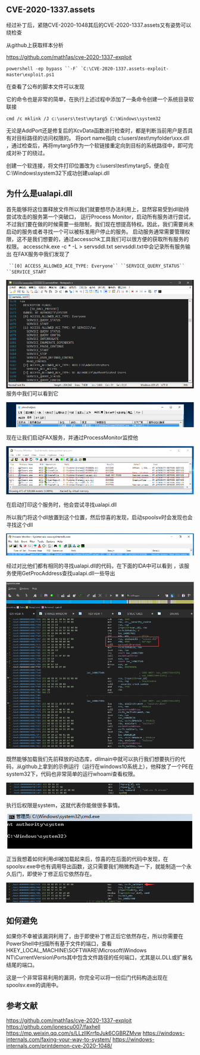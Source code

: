 ## CVE-2020-1337.assets

经过补丁后，紧随CVE-2020-1048其后的CVE-2020-1337.assets又有姿势可以绕检查

从github上获取样本分析

https://github.com/math1as/cve-2020-1337-exploit

```
powershell -ep bypass ``-F` `C:\CVE-2020-1337.assets-exploit-master\exploit.ps1
```


在查看了公布的脚本文件可以发现

它的命令也是非常的简单，在执行上述过程中添加了一条命令创建一个系统目录软联接

```
cmd /c mklink /J c:\users\test\mytarg5 C:\Windows\system32
```


无论是AddPort还是修复后的XcvData函数进行检查时，都是判断当前用户是否具有对目标路径的访问权限的。
将port name指向 c:\users\test\myfolder\xxx.dll ，通过检查后，再将mytarg5作为一个软链接重定向到目标的系统路径中，即可完成对补丁的绕过。

创建一个软连接，将文件打印位置改为 c:\users\test\mytarg5，便会在C:\Windows\system32下成功创建ualapi.dll



## 为什么是ualapi.dll 

首先能够将这位置释放文件所以我们就要想尽办法利用上，显然容易受到dll劫持尝试攻击的服务第一个突破口，
运行Process Monitor，启动所有服务进行尝试，不过我们要在做的时候需要一些限制，我们现在想提高特权。因此，我们需要尚未启动的服务或者寻找一个可以被标准用户停止的服务。
启动服务通常需要管理权限，这不是我们想要的，通过accesschk工具我们可以很方便的获取所有服务的权限。
accesschk.exe -c * -L > servsddl.txt
servsddl.txt中会记录所有服务输出
在FAX服务中我们发现了

```
 ``[0] ACCESS_ALLOWED_ACE_TYPE: Everyone`` ``SERVICE_QUERY_STATUS`` ``SERVICE_START
```

![img](CVE-2020-1337.assets/845934_M7FGXENNTYTYH8E.jpg)
服务中我们可以看到它

![img](CVE-2020-1337.assets/845934_BJ39RHUG84HFMPY.jpg)

现在让我们启动FAX服务，并通过ProcessMonitor监控他

![img](CVE-2020-1337.assets/845934_BSDXCMC6FY7GWYP.jpg)

在启动打印这个服务时，他会尝试寻找ualapi.dll

所以我门将这个dll放置到这个位置，然后惊喜的发现，启动spoolsv时会发现也会寻找这个dll

![img](CVE-2020-1337.assets/845934_5X9R8QJDZ8UAQ5K.jpg)

经过对比他们都有相同的寻找ualapi.dll的代码，在下面的IDA中可以看到 ，该服务使用GetProcAddress查找ualapi.dll一些导出

![img](CVE-2020-1337.assets/845934_S5FQPR937RM7TXS.jpg)


既然能够加载我们先前释放的动态库，dllmain中就可以执行我们想要执行的代码，从github上拿到的示例运行（运行在windows10系统上），他释放了一个PE在system32下，代码也非常简单的运行whoami查看权限。

![img](CVE-2020-1337.assets/845934_PYPB49BJRKE99YP.jpg)

执行后权限是system，这就代表你能做很多事情。

![img](CVE-2020-1337.assets/845934_XPTGKK5J82BP949.jpg)

正当我想着如何利用dll被加载起来后，惊喜的在后面的代码中发现，在spoolsv.exe中也有调用导出函数，这只需要我们稍微构造一下，就能制造一个永久后门，即使补丁修正后它依然存在。

![img](CVE-2020-1337.assets/845934_BSKCWSD6TXJFMRD.jpg)

## 如何避免 



如果你不幸被该漏洞利用了，由于即使补丁修正后它依然存在，所以你需要在PowerShell中扫描所有基于文件的端口，查看HKEY_LOCAL_MACHINE\SOFTWARE\Microsoft\Windows NT\CurrentVersion\Ports其中包含文件路径的任何端口，尤其是以.DLL或扩展名结尾的端口。

这是一个非常容易利用的漏洞，你完全可以将一份后门代码构造出现在spoolsv.exe的调用中。

##  参考文献

https://github.com/math1as/cve-2020-1337-exploit
https://github.com/ionescu007/faxhell
https://mp.weixin.qq.com/s/LLzIlKrrfpJuk6CGBRZMvw
https://windows-internals.com/faxing-your-way-to-system/
https://windows-internals.com/printdemon-cve-2020-1048/